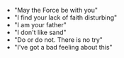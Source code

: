 * "May the Force be with you"
* "I find your lack of faith disturbing"
* "I am your father"
* "I don't like sand"
* "Do or do not. There is no try"
* "I've got a bad feeling about this"

